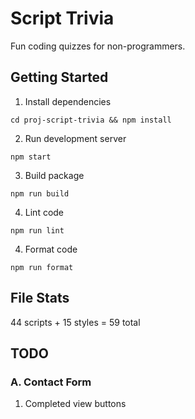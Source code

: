 # Script Trivia

Fun coding quizzes for non-programmers.

## Getting Started

1. Install dependencies

```
cd proj-script-trivia && npm install
```

2. Run development server

```
npm start
```

3. Build package

```
npm run build
```

4. Lint code

```
npm run lint
```

4. Format code

```
npm run format
```

## File Stats

44 scripts + 15 styles = 59 total

## TODO

### A. Contact Form

1. Completed view buttons
